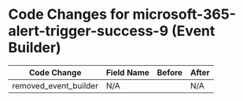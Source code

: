 # Code Changes for microsoft-365-alert-trigger-success-9 (Event Builder)

| Code Change | Field Name | Before | After |
|-------------|------------|--------|-------|
| removed_event_builder | N/A |  | N/A |